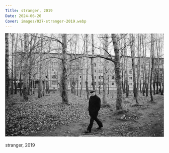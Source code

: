 ```yaml
---
Title: stranger, 2019
Date: 2024-06-20
Cover: images/027-stranger-2019.webp
---
```


![stranger, 2019](images/027-stranger-2019@2x.webp)

stranger, 2019

